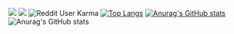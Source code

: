 ![](stars.gif)
![](atom.gif)
<img alt="Reddit User Karma" src="https://img.shields.io/reddit/user-karma/combined/personalsyrup?style=social">
[![Top Langs](https://github-readme-stats.vercel.app/api/top-langs/?username=Razor421&layout=compact)](https://github.com/anuraghazra/github-readme-stats)
[![Anurag's GitHub stats](https://github-readme-stats.vercel.app/api?username=Razor421)](https://github.com/anuraghazra/github-readme-stats)
![Anurag's GitHub stats](https://github-readme-stats.vercel.app/api?username=Razor421&show_icons=true&theme=radical)

